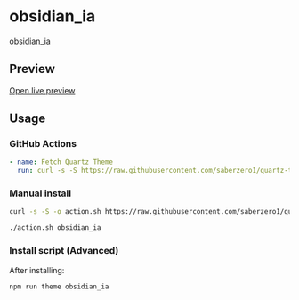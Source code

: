 # obsidian_ia

[obsidian_ia](#)

## Preview

[Open live preview](https://quartz-themes.github.io/obsidian_ia/)

## Usage

### GitHub Actions

```yaml
- name: Fetch Quartz Theme
  run: curl -s -S https://raw.githubusercontent.com/saberzero1/quartz-themes/master/action.sh | bash -s -- obsidian_ia
```

### Manual install

```bash
curl -s -S -o action.sh https://raw.githubusercontent.com/saberzero1/quartz-themes/master/action.sh

./action.sh obsidian_ia
```

### Install script (Advanced)

After installing:

```bash
npm run theme obsidian_ia
```
